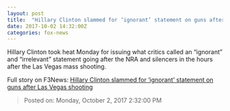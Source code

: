 ```yaml
---
layout: post
title:  "Hillary Clinton slammed for ‘ignorant’ statement on guns after Las Vegas shooting"
date: 2017-10-02 14:32:00Z
categories: fox-news
---
```


Hillary Clinton took heat Monday for issuing what critics called an “ignorant” and “irrelevant” statement going after the NRA and silencers in the hours after the Las Vegas mass shooting.


Full story on F3News: [Hillary Clinton slammed for ‘ignorant’ statement on guns after Las Vegas shooting](http://www.f3nws.com/n/neDpeB)

> Posted on: Monday, October 2, 2017 2:32:00 PM

